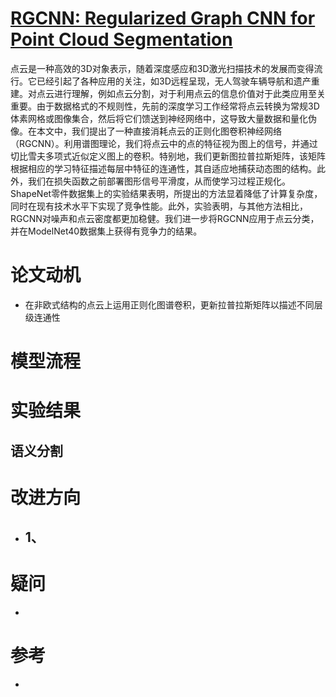 # [RGCNN: Regularized Graph CNN for Point Cloud Segmentation](https://arxiv.org/pdf/1806.02952.pdf)
点云是一种高效的3D对象表示，随着深度感应和3D激光扫描技术的发展而变得流行。它已经引起了各种应用的关注，如3D远程呈现，无人驾驶车辆导航和遗产重建。对点云进行理解，例如点云分割，对于利用点云的信息价值对于此类应用至关重要。由于数据格式的不规则性，先前的深度学习工作经常将点云转换为常规3D体素网格或图像集合，然后将它们馈送到神经网络中，这导致大量数据和量化伪像。在本文中，我们提出了一种直接消耗点云的正则化图卷积神经网络（RGCNN）。利用谱图理论，我们将点云中的点的特征视为图上的信号，并通过切比雪夫多项式近似定义图上的卷积。特别地，我们更新图拉普拉斯矩阵，该矩阵根据相应的学习特征描述每层中特征的连通性，其自适应地捕获动态图的结构。此外，我们在损失函数之前部署图形信号平滑度，从而使学习过程正规化。ShapeNet零件数据集上的实验结果表明，所提出的方法显着降低了计算复杂度，同时在现有技术水平下实现了竞争性能。此外，实验表明，与其他方法相比，RGCNN对噪声和点云密度都更加稳健。我们进一步将RGCNN应用于点云分类，并在ModelNet40数据集上获得有竞争力的结果。

# 论文动机
- 在非欧式结构的点云上运用正则化图谱卷积，更新拉普拉斯矩阵以描述不同层级连通性

# 模型流程


# 实验结果

## 语义分割

# 改进方向
- 1、
  - 
# 疑问
- 

# 参考
- 
